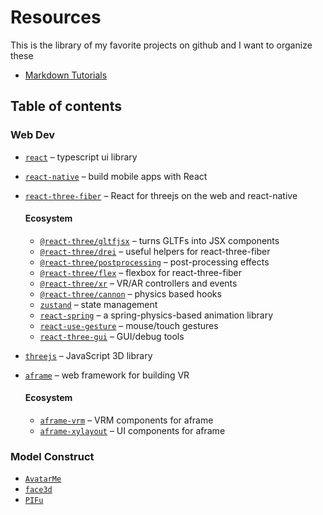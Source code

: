 # Resources

This is the library of my favorite projects on github and I want to organize these

* [Markdown Tutorials](https://guides.github.com/features/mastering-markdown/)

## Table of contents

### Web Dev
- [`react`](https://github.com/facebook/react) &ndash; typescript ui library
- [`react-native`](https://github.com/facebook/react-native) &ndash; build mobile apps with React
- [`react-three-fiber`](https://github.com/pmndrs/react-three-fiber) &ndash; React for threejs on the web and react-native

  #### Ecosystem
  - [`@react-three/gltfjsx`](https://github.com/react-spring/gltfjsx) &ndash; turns GLTFs into JSX components
  - [`@react-three/drei`](https://github.com/react-spring/drei) &ndash; useful helpers for react-three-fiber
  - [`@react-three/postprocessing`](https://github.com/react-spring/react-postprocessing) &ndash; post-processing effects
  - [`@react-three/flex`](https://github.com/react-spring/react-three-flex) &ndash; flexbox for react-three-fiber
  - [`@react-three/xr`](https://github.com/react-spring/react-xr) &ndash; VR/AR controllers and events
  - [`@react-three/cannon`](https://github.com/react-spring/use-cannon) &ndash; physics based hooks
  - [`zustand`](https://github.com/react-spring/zustand) &ndash; state management
  - [`react-spring`](https://github.com/react-spring/react-spring) &ndash; a spring-physics-based animation library
  - [`react-use-gesture`](https://github.com/react-spring/react-use-gesture) &ndash; mouse/touch gestures
  - [`react-three-gui`](https://github.com/ueno-llc/react-three-gui) &ndash; GUI/debug tools
  
- [`threejs`](https://github.com/mrdoob/three.js) &ndash; JavaScript 3D library

- [`aframe`](https://github.com/aframevr/aframe) &ndash; web framework for building VR
  #### Ecosystem
  - [`aframe-vrm`](https://github.com/binzume/aframe-vrm) &ndash; VRM components for aframe
  - [`aframe-xylayout`](https://github.com/binzume/aframe-xylayout) &ndash; UI components for aframe
  
 ### Model Construct
 - [`AvatarMe`](https://github.com/lattas/AvatarMe)
 - [`face3d`](https://github.com/YadiraF/face3d)
 - [`PIFu`](https://github.com/shunsukesaito/PIFu)

